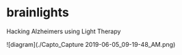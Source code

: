 # brainlights
Hacking Alzheimers using Light Therapy


![diagram](./Capto_Capture 2019-06-05_09-19-48_AM.png)
